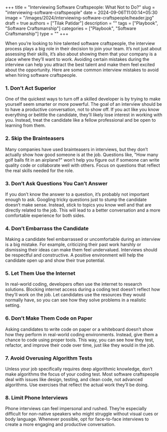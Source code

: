 +++
title = "Interviewing Software Craftspeople: What Not to Do?"
slug = "interviewing-software-craftspeople"
date = 2024-09-06T11:00:14+05:30
image = "/images/2024/interviewing-software-craftspeople/header.jpg"
draft = true
authors = ["Tilak Patidar"]
description = ""
tags = ["Playbook", "Software Craftsmanship"]
categories = ["Playbook", "Software Craftsmanship"]
type = ""
+++

When you’re looking to hire talented software craftspeople, the interview process plays a big role in their decision to join your team. It’s not just about assessing their skills, it’s also about showing them that your company is a place where they’ll want to work. Avoiding certain mistakes during the interview can help you attract the best talent and make them feel excited about the opportunity. Here are some common interview mistakes to avoid when hiring software craftspeople.

### 1. Don’t Act Superior

One of the quickest ways to turn off a skilled developer is by trying to make yourself seem smarter or more powerful. The goal of an interview should be to have a productive conversation, not to show off. If you act like you know everything or belittle the candidate, they’ll likely lose interest in working with you. Instead, treat the candidate like a fellow professional and be open to learning from them.

### 2. Skip the Brainteasers

Many companies have used brainteasers in interviews, but they don’t actually show how good someone is at the job. Questions like, "How many golf balls fit in an airplane?" won’t help you figure out if someone can write quality code or collaborate well with others. Focus on questions that reflect the real skills needed for the role.

### 3. Don’t Ask Questions You Can’t Answer

If you don’t know the answer to a question, it’s probably not important enough to ask. Googling tricky questions just to stump the candidate doesn’t make sense. Instead, stick to topics you know well and that are directly related to the job. This will lead to a better conversation and a more comfortable experience for both sides.

### 4. Don’t Embarrass the Candidate

Making a candidate feel embarrassed or uncomfortable during an interview is a big mistake. For example, criticizing their past work harshly or dismissing their ideas can make them feel undervalued. Interviews should be respectful and constructive. A positive environment will help the candidate open up and show their true potential.

### 5. Let Them Use the Internet

In real-world coding, developers often use the internet to research solutions. Blocking internet access during a coding test doesn’t reflect how they’ll work on the job. Let candidates use the resources they would normally have, so you can see how they solve problems in a realistic setting.

### 6. Don’t Make Them Code on Paper

Asking candidates to write code on paper or a whiteboard doesn’t show how they perform in real-world coding environments. Instead, give them a chance to code using proper tools. This way, you can see how they test, refactor, and improve their code over time, just like they would in the job.

### 7. Avoid Overusing Algorithm Tests

Unless your job specifically requires deep algorithmic knowledge, don’t make algorithms the focus of your coding test. Most software craftspeople deal with issues like design, testing, and clean code, not advanced algorithms. Use exercises that reflect the actual work they’ll be doing.

### 8. Limit Phone Interviews

Phone interviews can feel impersonal and rushed. They’re especially difficult for non-native speakers who might struggle without visual cues or body language. Whenever possible, opt for face-to-face interviews to create a more engaging and productive conversation.